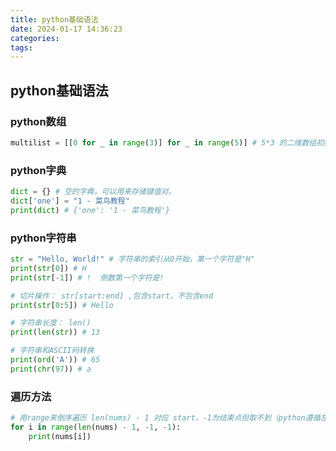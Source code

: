 ```yaml
---
title: python基础语法
date: 2024-01-17 14:36:23
categories:
tags:
---
```


## python基础语法

### python数组
``` python
multilist = [[0 for _ in range(3)] for _ in range(5)] # 5*3 的二维数组初始化为0

```

### python字典
```python
dict = {} # 空的字典，可以用来存储键值对。
dict['one'] = "1 - 菜鸟教程"
print(dict) # {'one': '1 - 菜鸟教程'}
```

### python字符串
```python
str = "Hello, World!" # 字符串的索引从0开始，第一个字符是"H"
print(str[0]) # H
print(str[-1]) # !  倒数第一个字符是! 

# 切片操作： str[start:end] ,包含start，不包含end
print(str[0:5]) # Hello

# 字符串长度： len()
print(len(str)) # 13

# 字符串和ASCII码转换
print(ord('A')) # 65
print(chr(97)) # a
```

### 遍历方法
``` python
# 用range来倒序遍历 len(nums) - 1 对应 start，-1为结束点但取不到（python遵循左闭右开），-1是步长，即每次迭代时减1。
for i in range(len(nums) - 1, -1, -1):
    print(nums[i])
``` 

